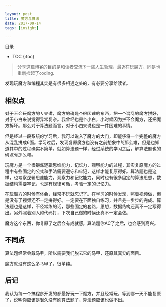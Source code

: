 ```yaml
---

layout: post
title: 魔方与算法
date: 2017-09-14
tags: [insight]

---
```


目录

* TOC 
{:toc}

> 分享这篇博客的目的是和读者交流下一些人生哲理，最近在玩魔方，同是也重新捡起了coding.

发现玩魔方和编程其实是有很多相通之处的，有必要分享给读者。

## 相似点

对于不会玩魔方的人来讲，魔方的确是个很困难的东西，把一个混乱的魔方拼好，对于小白来说觉得异常复杂。我曾经也是个小白，小时候因为拼不会魔方，还把魔方拆坏。那么对于算法题而言，对于小白来说也是一件困难的事情。

但是经过一段系统的学习后，我可以说入了魔方的大门，即能够将一个完整的魔方从混乱拼成6面。学习过后，发现复原魔方也没有之前想象中的那么难，但是也知道其中的过程确实不简单。就如算法题一样，经过系统的学习之后，解算法题也的确没有那么难。

玩魔方是一个很锻炼逻辑思维能力，记忆力，观察能力的过程，其实复原魔方的过程中有些固定的公式和手法需要遵守和牢记，这样才能复原得好。算法题也是这样，也考察逻辑思维能力，观察力和记忆能力，同时也有很多固定的算法思想，数据结构需要牢记，也是有规律可循，考验一定的记忆力。

在玩魔方的时候有体会，经常不玩就忘记了。在学习的时候发现，照着视频做，但是没有了视频还不一定拼得好。一定要在下面独自练习，并且是一步步的完成。算法题也是这样，不经常练的话，那些固定的套路，思想，数据结构还真不一定写得出。另外照着别人的代码打，下次自己做的时候还真不一定会做。

魔方这个东西，你复原了之后会有成就感。算法题你AC了之后，也会感到高兴。

## 不同点

算法题经常会戴马甲，所以需要我们脱去它的马甲，还原其真实的面目。

魔方就没有这么多马甲了，很单纯。

## 后记

我认为每一个搞程序开发的都最好玩一下魔方，并且经常玩，等到哪一天不能复原了，说明你应该是很久没有刷算法题了，算法题应该也做不出。

